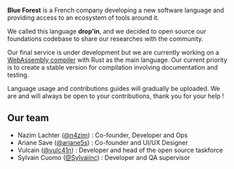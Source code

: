 **Blue Forest** is a French company developing a new software language and providing access to an ecosystem of tools around it.

We called this language **drop'in**, and we decided to open source our foundations codebase to share our researches with the community.

Our final service is under development but we are currently working on a [WebAssembly compiler](https://github.com/blue-forest/dropin) with Rust as the main language. Our current priority is to create a stable version for compilation involving documentation and testing.

Language usage and contributions guides will gradually be uploaded. We are and will always be open to your contributions, thank you for your help !

## Our team
- Nazim Lachter ([@n4zim](https://github.com/n4zim)) : Co-founder, Developer and Ops
- Ariane Save ([@ariane5s](https://github.com/ariane5s)) : Co-founder and UI/UX Designer
- Vulcain ([@vulc41n](https://github.com/vulc41n)) : Developer and head of the open source taskforce
- Sylvain Cuomo ([@Sylvaiinc](https://github.com/Sylvaiinc)) : Developer and QA supervisor
